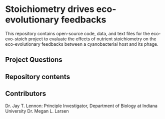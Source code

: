 # Stoichiometry drives eco-evolutionary feedbacks
This repository contains open-source code, data, and text files for the eco-evo-stoich project to evaluate the effects of nutrient stoichiometry on the eco-evolutionary feedbacks between a cyanobacterial host and its phage.

## Project Questions

## Repository contents

## Contributors
Dr. Jay T. Lennon: Principle Investigator, Department of Biology at Indiana University
Dr. Megan L. Larsen
